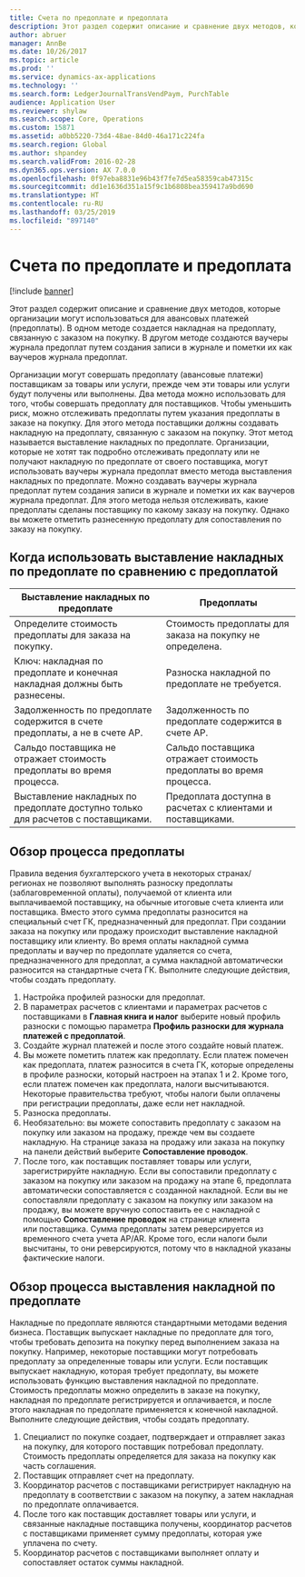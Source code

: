 ```yaml
---
title: Счета по предоплате и предоплата
description: Этот раздел содержит описание и сравнение двух методов, которые организации могут использоваться для авансовых платежей (предоплаты). В одном методе создается накладная на предоплату, связанную с заказом на покупку. В другом методе создаются ваучеры журнала предоплат путем создания записи в журнале и пометки их как ваучеров журнала предоплат.
author: abruer
manager: AnnBe
ms.date: 10/26/2017
ms.topic: article
ms.prod: ''
ms.service: dynamics-ax-applications
ms.technology: ''
ms.search.form: LedgerJournalTransVendPaym, PurchTable
audience: Application User
ms.reviewer: shylaw
ms.search.scope: Core, Operations
ms.custom: 15871
ms.assetid: a0bb5220-73d4-48ae-84d0-46a171c224fa
ms.search.region: Global
ms.author: shpandey
ms.search.validFrom: 2016-02-28
ms.dyn365.ops.version: AX 7.0.0
ms.openlocfilehash: 0f97eba8831e96b43f7fe7d5ea58359cab47315c
ms.sourcegitcommit: dd1e1636d351a15f9c1b6808bea359417a9bd690
ms.translationtype: HT
ms.contentlocale: ru-RU
ms.lasthandoff: 03/25/2019
ms.locfileid: "897140"
---
```

# <a name="prepayment-invoices-vs-prepayments"></a>Счета по предоплате и предоплата

[!include [banner](../includes/banner.md)]

Этот раздел содержит описание и сравнение двух методов, которые организации могут использоваться для авансовых платежей (предоплаты). В одном методе создается накладная на предоплату, связанную с заказом на покупку. В другом методе создаются ваучеры журнала предоплат путем создания записи в журнале и пометки их как ваучеров журнала предоплат.

Организации могут совершать предоплату (авансовые платежи) поставщикам за товары или услуги, прежде чем эти товары или услуги будут получены или выполнены. Два метода можно использовать для того, чтобы совершать предоплату для поставщиков. Чтобы уменьшить риск, можно отслеживать предоплаты путем указания предоплаты в заказе на покупку. Для этого метода поставщики должны создавать накладную на предоплату, связанную с заказом на покупку. Этот метод называется выставление накладных по предоплате. Организации, которые не хотят так подробно отслеживать предоплату или не получают накладную по предоплате от своего поставщика, могут использовать ваучеры журнала предоплат вместо метода выставления накладных по предоплате. Можно создавать ваучеры журнала предоплат путем создания записи в журнале и пометки их как ваучеров журнала предоплат. Для этого метода нельзя отслеживать, какие предоплаты сделаны поставщику по какому заказу на покупку. Однако вы можете отметить разнесенную предоплату для сопоставления по заказу на покупку.

## <a name="when-to-use-prepayment-invoicing-vs-prepayments"></a>Когда использовать выставление накладных по предоплате по сравнению с предоплатой

| Выставление накладных по предоплате                                                                | Предоплаты                                                              |
|-------------------------------------------------------------------------------------|--------------------------------------------------------------------------|
| Определите стоимость предоплаты для заказа на покупку.                                    | Стоимость предоплаты для заказа на покупку не определена.                    |
| Ключ: накладная по предоплате и конечная накладная должны быть разнесены.                       | Разноска накладной по предоплате не требуется.                                    |
| Задолженность по предоплате содержится в счете предоплаты, а не в счете AP. | Задолженность по предоплате содержится в счете AP.                  |
| Сальдо поставщика не отражает стоимость предоплаты во время процесса.     | Сальдо поставщика отражает стоимость предоплаты во время процесса. |
| Выставление накладных по предоплате доступно только для расчетов с поставщиками.                         | Предоплата доступна в расчетах с клиентами и поставщиками.    |

## <a name="overview-of-the-prepayment-process"></a>Обзор процесса предоплаты
Правила ведения бухгалтерского учета в некоторых странах/регионах не позволяют выполнять разноску предоплаты (заблаговременной оплаты), получаемой от клиента или выплачиваемой поставщику, на обычные итоговые счета клиента или поставщика. Вместо этого сумма предоплаты разносится на специальный счет ГК, предназначенный для предоплат. При создании заказа на покупку или продажу происходит выставление накладной поставщику или клиенту. Во время оплаты накладной сумма предоплаты и ваучер по предоплате удаляется со счета, предназначенного для предоплат, а сумма накладной автоматически разносится на стандартные счета ГК. Выполните следующие действия, чтобы создать предоплату.

1.  Настройка профилей разноски для предоплат.
2.  В параметрах расчетов с клиентами и параметрах расчетов с поставщиками в **Главная книга и налог** выберите новый профиль разноски с помощью параметра **Профиль разноски для журнала платежей с предоплатой**.
3.  Создайте журнал платежей и после этого создайте новый платеж.
4.  Вы можете пометить платеж как предоплату. Если платеж помечен как предоплата, платеж разносится в счета ГК, которые определены в профиле разноски, который настроен на этапах 1 и 2. Кроме того, если платеж помечен как предоплата, налоги высчитываются. Некоторые правительства требуют, чтобы налоги были оплачены при регистрации предоплаты, даже если нет накладной.
5.  Разноска предоплаты.
6.  Необязательно: вы можете сопоставить предоплату с заказом на покупку или заказом на продажу, прежде чем вы создаете накладную. На странице заказа на продажу или заказа на покупку на панели действий выберите **Сопоставление проводок**.
7.  После того, как поставщик поставляет товары или услуги, зарегистрируйте накладную. Если вы сопоставили предоплату с заказом на покупку или заказом на продажу на этапе 6, предоплата автоматически сопоставляется с созданной накладной. Если вы не сопоставляли предоплату с заказом на покупку или заказом на продажу, вы можете вручную сопоставить ее с накладной с помощью **Сопоставление проводок** на странице клиента или поставщика. Сумма предоплаты затем реверсируется из временного счета учета AP/AR. Кроме того, если налоги были высчитаны, то они реверсируются, потому что в накладной указаны фактические налоги.

## <a name="overview-of-the-prepayment-invoicing-process"></a>Обзор процесса выставления накладной по предоплате
Накладные по предоплате являются стандартными методами ведения бизнеса. Поставщик выпускает накладные по предоплате для того, чтобы требовать депозита на покупку перед выполнением заказа на покупку. Например, некоторые поставщики могут потребовать предоплату за определенные товары или услуги. Если поставщик выпускает накладную, которая требует предоплату, вы можете использовать функцию выставления накладной по предоплате. Стоимость предоплаты можно определить в заказе на покупку, накладная по предоплате регистрируется и оплачивается, и после этого накладная по предоплате применяется к конечной накладной. Выполните следующие действия, чтобы создать предоплату.

1.  Специалист по покупке создает, подтверждает и отправляет заказ на покупку, для которого поставщик потребовал предоплату. Стоимость предоплаты определяется для заказа на покупку как часть соглашения.
2.  Поставщик отправляет счет на предоплату.
3.  Координатор расчетов с поставщиками регистрирует накладную на предоплату в соответствии с заказом на покупку, а затем накладная по предоплате оплачивается.
4.  После того как поставщик доставляет товары или услуги, и связанные накладные поставщика получены, координатор расчетов с поставщиками применяет сумму предоплаты, которая уже уплачена по счету.
5.  Координатор расчетов с поставщиками выполняет оплату и сопоставляет остаток суммы накладной.




